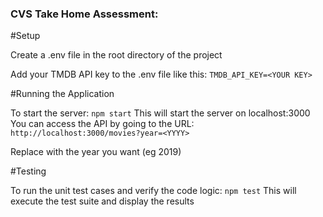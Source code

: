 ### CVS Take Home Assessment:

#Setup

Create a .env file in the root directory of the project

Add your TMDB API key to the .env file like this:
```TMDB_API_KEY=<YOUR KEY>```

#Running the Application

To start the server:
```npm start```
This will start the server on localhost:3000
You can access the API by going to the URL:
```http://localhost:3000/movies?year=<YYYY>```

Replace <YYYY> with the year you want (eg 2019)


#Testing

To run the unit test cases and verify the code logic:
```npm test```
This will execute the test suite and display the results